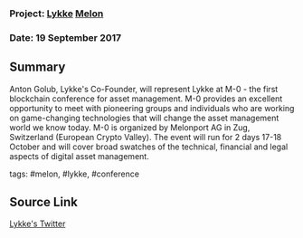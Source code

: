 ### Project: [Lykke](../projects/lykke.md) [Melon](../projects/melon.md)
### Date: 19 September 2017
## Summary
  
Anton Golub, Lykke's Co-Founder, will represent Lykke at M-0 - the first blockchain conference for asset management.
M-0 provides an excellent opportunity to meet with pioneering groups and individuals who are working on game-changing technologies that will change the asset management world we know today.
M-0 is organized by Melonport AG in Zug, Switzerland (European Crypto Valley). The event will run for 2 days 17-18 October and will cover broad swatches of the technical, financial and legal aspects of digital asset management.
  
tags: #melon, #lykke, #conference
## Source Link
[Lykke's Twitter](https://twitter.com/lykke/status/909718819513536512) 
